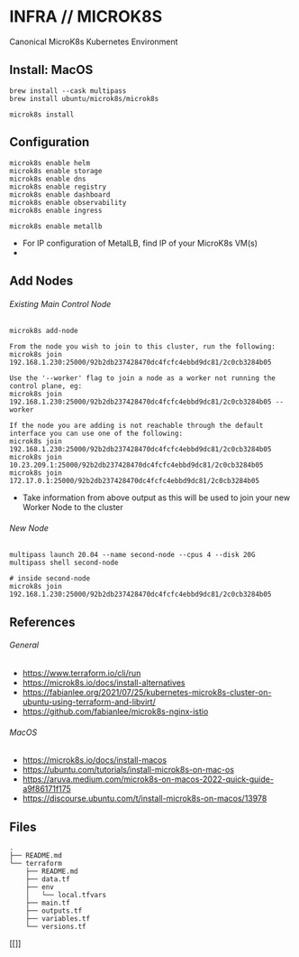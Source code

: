 # INFRA // MICROK8S 

Canonical MicroK8s Kubernetes Environment

## Install: MacOS

```shell
brew install --cask multipass
brew install ubuntu/microk8s/microk8s
```
```shell
microk8s install
```

## Configuration

```shell
microk8s enable helm
microk8s enable storage
microk8s enable dns
microk8s enable registry
microk8s enable dashboard
microk8s enable observability
microk8s enable ingress
```
```shell
microk8s enable metallb
```
- For IP configuration of MetalLB, find IP of your MicroK8s VM(s)
- 

## Add Nodes

###### Existing Main Control Node
```shell
microk8s add-node

From the node you wish to join to this cluster, run the following:
microk8s join 192.168.1.230:25000/92b2db237428470dc4fcfc4ebbd9dc81/2c0cb3284b05

Use the '--worker' flag to join a node as a worker not running the control plane, eg:
microk8s join 192.168.1.230:25000/92b2db237428470dc4fcfc4ebbd9dc81/2c0cb3284b05 --worker

If the node you are adding is not reachable through the default interface you can use one of the following:
microk8s join 192.168.1.230:25000/92b2db237428470dc4fcfc4ebbd9dc81/2c0cb3284b05
microk8s join 10.23.209.1:25000/92b2db237428470dc4fcfc4ebbd9dc81/2c0cb3284b05
microk8s join 172.17.0.1:25000/92b2db237428470dc4fcfc4ebbd9dc81/2c0cb3284b05
```
- Take information from above output as this will be used to join your new Worker Node to the cluster

###### New Node
```shell
multipass launch 20.04 --name second-node --cpus 4 --disk 20G
multipass shell second-node

# inside second-node
microk8s join 192.168.1.230:25000/92b2db237428470dc4fcfc4ebbd9dc81/2c0cb3284b05
```

## References
###### General
- https://www.terraform.io/cli/run
- https://microk8s.io/docs/install-alternatives
- https://fabianlee.org/2021/07/25/kubernetes-microk8s-cluster-on-ubuntu-using-terraform-and-libvirt/
- https://github.com/fabianlee/microk8s-nginx-istio

###### MacOS
- https://microk8s.io/docs/install-macos
- https://ubuntu.com/tutorials/install-microk8s-on-mac-os
- https://aruva.medium.com/microk8s-on-macos-2022-quick-guide-a9f86171f175
- https://discourse.ubuntu.com/t/install-microk8s-on-macos/13978

## Files

```
.
├── README.md
└── terraform
    ├── README.md
    ├── data.tf
    ├── env
    │   └── local.tfvars
    ├── main.tf
    ├── outputs.tf
    ├── variables.tf
    └── versions.tf
```


[[]]
